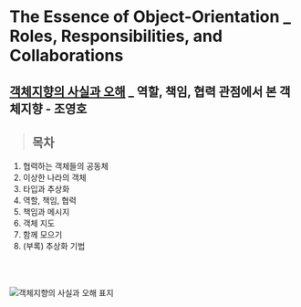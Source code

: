 # The Essence of Object-Orientation _ Roles, Responsibilities, and Collaborations
## [객체지향의 사실과 오해](http://www.yes24.com/Product/Goods/18249021) _ 역할, 책임, 협력 관점에서 본 객체지향 - 조영호

> ## 목차

1. 협력하는 객체들의 공동체
2. 이상한 나라의 객체
3. 타입과 추상화
4. 역할, 책임, 협력
5. 책임과 메시지
6. 객체 지도
7. 함께 모으기
8. (부록) 추상화 기법


<br/><br/>

![객체지향의 사실과 오해 표지](https://user-images.githubusercontent.com/96233738/213467865-e8782e0a-9cc3-4260-a7be-10357610e7df.jpeg)
